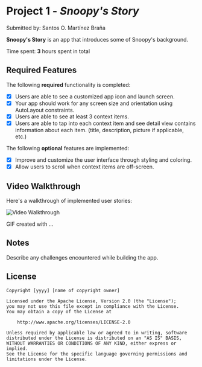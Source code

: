 # Project 1 - *Snoopy's Story*

Submitted by: Santos O. Martínez Braña

**Snoopy's Story** is an app that introduces some of Snoopy's background. 

Time spent: **3** hours spent in total

## Required Features

The following **required** functionality is completed:

- [X] Users are able to see a customized app icon and launch screen.
- [X] Your app should work for any screen size and orientation using AutoLayout constraints.
- [X] Users are able to see at least 3 context items.
- [X] Users are able to tap into each context item and see detail view contains information about each item. (title, description, picture if applicable, etc.)
 
The following **optional** features are implemented:

- [X] Improve and customize the user interface through styling and coloring.
- [X] Allow users to scroll when context items are off-screen.

## Video Walkthrough

Here's a walkthrough of implemented user stories:

<img src='http://i.imgur.com/link/to/your/gif/file.gif' title='Video Walkthrough' width='' alt='Video Walkthrough' />

<!-- Replace this with whatever GIF tool you used! -->
GIF created with ...  
<!-- Recommended tools:
[Kap](https://getkap.co/) for macOS
[ScreenToGif](https://www.screentogif.com/) for Windows
[peek](https://github.com/phw/peek) for Linux. -->

## Notes

Describe any challenges encountered while building the app.

## License

    Copyright [yyyy] [name of copyright owner]

    Licensed under the Apache License, Version 2.0 (the "License");
    you may not use this file except in compliance with the License.
    You may obtain a copy of the License at

        http://www.apache.org/licenses/LICENSE-2.0

    Unless required by applicable law or agreed to in writing, software
    distributed under the License is distributed on an "AS IS" BASIS,
    WITHOUT WARRANTIES OR CONDITIONS OF ANY KIND, either express or implied.
    See the License for the specific language governing permissions and
    limitations under the License.